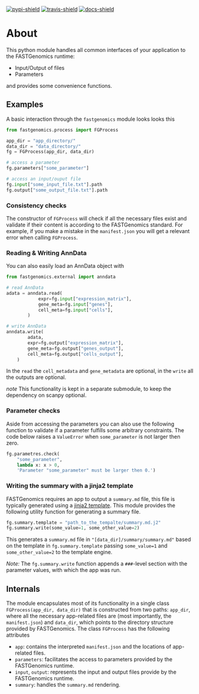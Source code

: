 [![pypi-shield]][pypi]
[![travis-shield]][travis]
[![docs-shield]][docs]

[pypi-shield]: https://img.shields.io/pypi/v/fastgenomics.svg
[pypi]: https://pypi.org/project/fastgenomics
[travis-shield]: https://travis-ci.org/FASTGenomics/fastgenomics-py.svg?branch=master
[travis]: https://travis-ci.org/FASTGenomics/fastgenomics-py
[docs-shield]: https://readthedocs.org/projects/fastgenomics/badge/?version=latest
[docs]: http://fastgenomics.readthedocs.io

# About

This python module handles all common interfaces
of your application to the FASTGenomics runtime:

-  Input/Output of files
-  Parameters

and provides some convenience functions.

## Examples

A basic interaction through the `fastgenomics` module looks looks this

``` python
from fastgenomics.process import FGProcess

app_dir = "app_directory/"
data_dir = "data_directory/"
fg = FGProcess(app_dir, data_dir)

# access a parameter
fg.parameters["some_parameter"]

# access an input/ouput file
fg.input["some_input_file.txt"].path
fg.output["some_output_file.txt"].path
```

### Consistency checks

The constructor of `FGProcess` will check if all the necessary files
exist and validate if their content is according to the FASTGenomics
standard.  For example, if you make a mistake in the `manifest.json`
you will get a relevant error when calling `FGProcess`.

### Reading & Writing AnnData
You can also easily load an AnnData object with

``` python
from fastgenomics.external import anndata

# read AnnData
adata = anndata.read(
            expr=fg.input["expression_matrix"],
            gene_meta=fg.input["genes"],
            cell_meta=fg.input["cells"],
        )

# write AnnData
anndata.write(
        adata,
        expr=fg.output["expression_matrix"],
        gene_meta=fg.output["genes_output"],
        cell_meta=fg.output["cells_output"],
    )
```

In the `read` the `cell_metadata` and `gene_metadata` are optional, in
the `write` all the outputs are optional.

_note_ This functionality is kept in a separate submodule, to keep the
dependency on scanpy optional.

### Parameter checks

Aside from accessing the parameters you can also use the following
function to validate if a parameter fulfills some arbitrary
constraints.  The code below raises a `ValueError` when
`some_parameter` is not larger then zero.

``` python
fg.parametres.check(
    "some_parameter",
    lambda x: x > 0,
    'Parameter "some_parameter" must be larger then 0.')
```

### Writing the summary with a jinja2 template
FASTGenomics requires an app to output a `summary.md` file, this file
is typically generated using a [jinja2
template](http://jinja.pocoo.org/).  This module provides the
following utility function for generating a summary file.

``` python
fg.summary.template = "path_to_the_tempalte/summary.md.j2"
fg.summary.write(some_value=1, some_other_value=2)
```

This generates a `summary.md` file in
`"[data_dir]/summary/summary.md"` based on the template in
`fg.summary.template` passing `some_value=1` and `some_other_value=2`
to the template engine.

*Note:* The `fg.summary.write` function appends a `###`-level section
with the parameter values, with which the app was run.

## Internals

The module encapsulates most of its functionality in a single class
`FGProcess(app_dir, data_dir)` that is constructed from two paths:
`app_dir`, where all the necessary app-related files are (most
importantly, the `manifest.json`) and `data_dir`, which points to the
directory structure provided by FASTGenomics.  The class `FGProcess`
has the following attributes

- `app`: contains the interpreted `manifest.json` and the locations of
  app-related files.
- `parameters`: facilitates the access to parameters provided by the
  FASTGenomics runtime.
- `input`, `output`: represents the input and output files provide by
  the FASTGenomics runtime.
- `summary`: handles the `summary.md` rendering.
